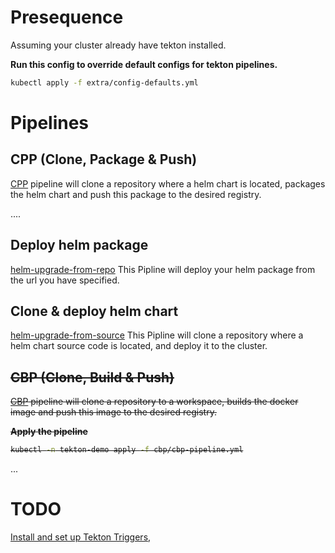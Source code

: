 # Presequence
Assuming your cluster already have tekton installed.

**Run this config to override default configs for tekton pipelines.**
```bash
kubectl apply -f extra/config-defaults.yml
```

# Pipelines

## CPP (Clone, Package & Push)
[CPP](cpp) pipeline will clone a repository where a helm chart is located, packages the helm chart and push this package to the desired registry.

....

## Deploy helm package
[helm-upgrade-from-repo](helm-upgrade-from-repo) This Pipline will deploy your helm package from the url you have specified.


## Clone & deploy helm chart
[helm-upgrade-from-source](helm-upgrade-from-source) This Pipline will clone a repository where a helm chart source code is located, and deploy it to the cluster.


<del> 

## CBP (Clone, Build & Push)
[CBP](cpp) pipeline will clone a repository to a workspace, builds the docker image and push 
this image to the desired registry.

**Apply the pipeline**

```bash
kubectl -n tekton-demo apply -f cbp/cbp-pipeline.yml
```

</del>

...

# TODO
[Install and set up Tekton Triggers](https://tekton.dev/docs/installation/triggers/),